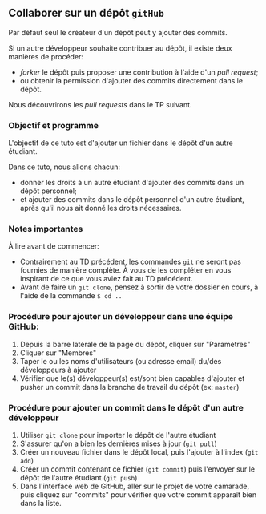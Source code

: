 ## Collaborer sur un dépôt `gitHub`

Par défaut seul le créateur d'un dépôt peut y ajouter des commits.

Si un autre développeur souhaite contribuer au dépôt, il existe deux manières de procéder:
- *forker* le dépôt puis proposer une contribution à l'aide d'un *pull request*;
- ou obtenir la permission d'ajouter des commits directement dans le dépôt.

Nous découvrirons les *pull requests* dans le TP suivant.

### Objectif et programme

L'objectif de ce tuto est d'ajouter un fichier dans le dépôt d'un autre étudiant.

Dans ce tuto, nous allons chacun:

- donner les droits à un autre étudiant d'ajouter des commits dans un dépôt personnel;
- et ajouter des commits dans le dépôt personnel d'un autre étudiant, après qu'il nous ait donné les droits nécessaires.

### Notes importantes

À lire avant de commencer:

- Contrairement au TD précédent, les commandes `git` ne seront pas fournies de manière complète. À vous de les compléter en vous inspirant de ce que vous aviez fait au TD précédent.
- Avant de faire un `git clone`, pensez à sortir de votre dossier en cours, à l'aide de la commande `$ cd ..`

### Procédure pour ajouter un développeur dans une équipe GitHub:

1. Depuis la barre latérale de la page du dépôt, cliquer sur "Paramètres"
1. Cliquer sur "Membres"
1. Taper le ou les noms d'utilisateurs (ou adresse email) du/des développeurs à ajouter
1. Vérifier que le(s) développeur(s) est/sont bien capables d'ajouter et pusher un commit dans la branche de travail du dépôt (ex: `master`)

### Procédure pour ajouter un commit dans le dépôt d'un autre développeur

1. Utiliser `git clone` pour importer le dépôt de l'autre étudiant
1. S'assurer qu'on a bien les dernières mises à jour (`git pull`)
1. Créer un nouveau fichier dans le dépôt local, puis l'ajouter à l'index (`git add`)
1. Créer un commit contenant ce fichier (`git commit`) puis l'envoyer sur le dépôt de l'autre étudiant (`git push`)
1. Dans l'interface web de GitHub, aller sur le projet de votre camarade, puis cliquez sur "commits" pour vérifier que votre commit apparaît bien dans la liste.

